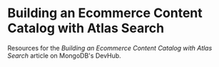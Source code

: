 # Building an Ecommerce Content Catalog with Atlas Search
Resources for the _Building an Ecommerce Content Catalog with Atlas Search_ article on MongoDB's DevHub.